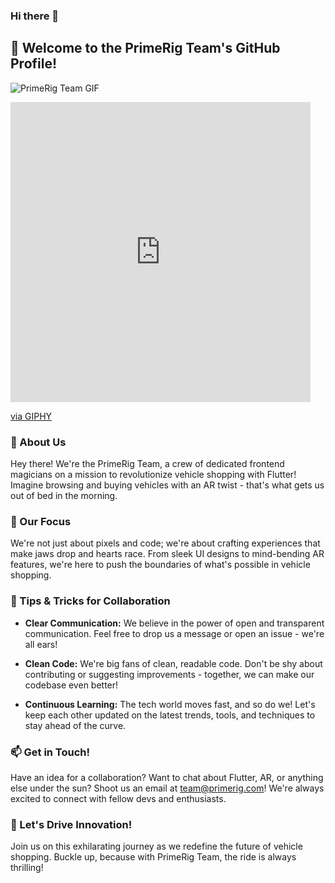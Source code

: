 ### Hi there 👋

<!--
**PrimeRig/primerig** is a ✨ _special_ ✨ repository because its `README.md` (this file) appears on your GitHub profile.

Here are some ideas to get you started:

- 🔭 I’m currently working on ...
- 🌱 I’m currently learning ...
- 👯 I’m looking to collaborate on ...
- 🤔 I’m looking for help with ...
- 💬 Ask me about ...
- 📫 How to reach me: ...
- 😄 Pronouns: ...
- ⚡ Fun fact: ...
-->



## 👋 Welcome to the PrimeRig Team's GitHub Profile! 

![PrimeRig Team GIF](https://media.giphy.com/media/9J4wQGX8pyFRULuvk1/giphy.gif)

<iframe src="https://giphy.com/embed/MTbya3k32GED2EyPEX" width="480" height="480" frameBorder="0" class="giphy-embed" allowFullScreen></iframe><p><a href="https://giphy.com/gifs/Tuningkind-tuning-staytuned-tuned-MTbya3k32GED2EyPEX">via GIPHY</a></p>




### 🚀 About Us

Hey there! We're the PrimeRig Team, a crew of dedicated frontend magicians on a mission to revolutionize vehicle shopping with Flutter! Imagine browsing and buying vehicles with an AR twist - that's what gets us out of bed in the morning.

### 🌟 Our Focus

We're not just about pixels and code; we're about crafting experiences that make jaws drop and hearts race. From sleek UI designs to mind-bending AR features, we're here to push the boundaries of what's possible in vehicle shopping.

### 💼 Tips & Tricks for Collaboration

- **Clear Communication:** We believe in the power of open and transparent communication. Feel free to drop us a message or open an issue - we're all ears!
  
- **Clean Code:** We're big fans of clean, readable code. Don't be shy about contributing or suggesting improvements - together, we can make our codebase even better!
  
- **Continuous Learning:** The tech world moves fast, and so do we! Let's keep each other updated on the latest trends, tools, and techniques to stay ahead of the curve.

### 📫 Get in Touch!

Have an idea for a collaboration? Want to chat about Flutter, AR, or anything else under the sun? Shoot us an email at [team@primerig.com](mailto:mh6927883@gmail.com)! We're always excited to connect with fellow devs and enthusiasts.


### 🚗 Let's Drive Innovation!

Join us on this exhilarating journey as we redefine the future of vehicle shopping. Buckle up, because with PrimeRig Team, the ride is always thrilling!

